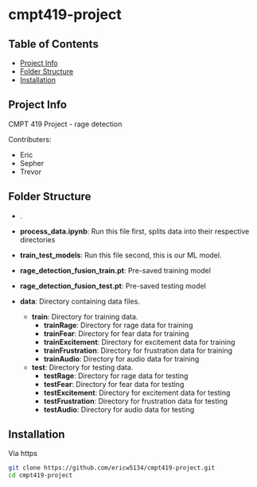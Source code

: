 # cmpt419-project

## Table of Contents

- [Project Info](#project-info)
- [Folder Structure](#folder-structure)
- [Installation](#installation)

## Project Info
CMPT 419 Project - rage detection 

Contributers:
- Eric
- Sepher
- Trevor

## Folder Structure
- .
- **process_data.ipynb**: Run this file first, splits data into their respective directories

- **train_test_models**: Run this file second, this is our ML model.

- **rage_detection_fusion_train.pt**: Pre-saved training model

- **rage_detection_fusion_test.pt**: Pre-saved testing model

- **data**: Directory containing data files.
  - **train**: Directory for training data.
    - **trainRage**: Directory for rage data for training
    - **trainFear**: Directory for fear data for training
    - **trainExcitement**: Directory for excitement data for training
    - **trainFrustration**: Directory for frustration data for training
    - **trainAudio**: Directory for audio data for training
  - **test**: Directory for testing data.
    - **testRage**: Directory for rage data for testing
    - **testFear**: Directory for fear data for testing
    - **testExcitement**: Directory for excitement data for testing
    - **testFrustration**: Directory for frustration data for testing
    - **testAudio**: Directory for audio data for testing

## Installation
Via https
```bash
git clone https://github.com/ericw5134/cmpt419-project.git
cd cmpt419-project
```